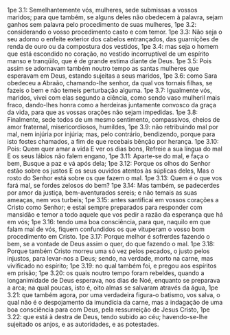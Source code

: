 1pe 3.1: Semelhantemente vós, mulheres, sede submissas a vossos maridos; para que também, se alguns deles não obedecem à palavra, sejam ganhos sem palavra pelo procedimento de suas mulheres,
1pe 3.2: considerando o vosso procedimento casto e com temor.
1pe 3.3: Não seja o seu adorno o enfeite exterior dos cabelos entrançados, das guarnições de renda de ouro ou da compostura dos vestidos,
1pe 3.4: mas seja o homem que está escondido no coração, no vestido incorruptível de um espírito manso e tranqüilo, que é de grande estima diante de Deus.
1pe 3.5: Pois assim se adornavam também noutro tempo as santas mulheres que esperavam em Deus, estando sujeitas a seus maridos,
1pe 3.6: como Sara obedeceu a Abraão, chamando-lhe senhor, da qual vos tornais filhas, se fazeis o bem e não temeis perturbação alguma.
1pe 3.7: Igualmente vós, maridos, vivei com elas segundo a ciência, como sendo vaso mulheril mais fraco, dando-lhes honra como a herdeiras juntamente convosco da graça da vida, para que as vossas orações não sejam impedidas.
1pe 3.8: Finalmente, sede todos de um mesmo sentimento, compassivos, cheios de amor fraternal, misericordiosos, humildes,
1pe 3.9: não retribuindo mal por mal, nem injúria por injúria; mas, pelo contrário, bendizendo, porque para isto fostes chamados, a fim de que recebais bênção por herança.
1pe 3.10: Pois: Quem quer amar a vida E ver os dias bons, Refreie a sua língua do mal E os seus lábios não falem engano,
1pe 3.11: Aparte-se do mal, e faça o bem, Busque a paz e vá após dela;
1pe 3.12: Porque os olhos do Senhor estão sobre os justos E os seus ouvidos atentos às súplicas deles, Mas o rosto do Senhor está sobre os que fazem o mal.
1pe 3.13: Quem é o que vos fará mal, se fordes zelosos do bem?
1pe 3.14: Mas também, se padecerdes por amor da justiça, bem-aventurados sereis; e não temais as suas ameaças, nem vos turbeis;
1pe 3.15: antes santificai em vossos corações a Cristo como Senhor; e estai sempre preparados para responder com mansidão e temor a todo aquele que vos pedir a razão da esperança que há em vós;
1pe 3.16: tendo uma boa consciência, para que, naquilo em que falam mal de vós, fiquem confundidos os que vituperam o vosso bom procedimento em Cristo.
1pe 3.17: Porque melhor é sofrerdes fazendo o bem, se a vontade de Deus assim o quer, do que fazendo o mal.
1pe 3.18: Porque também Cristo morreu uma só vez pelos pecados, o justo pelos injustos, para levar-nos a Deus; sendo, na verdade, morto na carne, mas vivificado no espírito;
1pe 3.19: no qual também foi, e pregou aos espíritos em prisão;
1pe 3.20: os quais noutro tempo foram rebeldes, quando a longanimidade de Deus esperava, nos dias de Noé, enquanto se preparava a arca; na qual poucas, isto é, oito almas se salvaram através da água,
1pe 3.21: que também agora, por uma verdadeira figura-o batismo, vos salva, o qual não é o despojamento da imundícia da carne, mas a indagação de uma boa consciência para com Deus, pela ressurreição de Jesus Cristo,
1pe 3.22: que está à destra de Deus, tendo subido ao céu; havendo-se-lhe sujeitado os anjos, e as autoridades, e as potestades.

